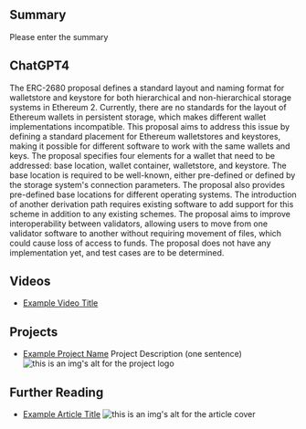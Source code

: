 ## Summary

Please enter the summary

## ChatGPT4

The ERC-2680 proposal defines a standard layout and naming format for walletstore and keystore for both hierarchical and non-hierarchical storage systems in Ethereum 2. Currently, there are no standards for the layout of Ethereum wallets in persistent storage, which makes different wallet implementations incompatible. This proposal aims to address this issue by defining a standard placement for Ethereum walletstores and keystores, making it possible for different software to work with the same wallets and keys. The proposal specifies four elements for a wallet that need to be addressed: base location, wallet container, walletstore, and keystore. The base location is required to be well-known, either pre-defined or defined by the storage system's connection parameters. The proposal also provides pre-defined base locations for different operating systems. The introduction of another derivation path requires existing software to add support for this scheme in addition to any existing schemes. The proposal aims to improve interoperability between validators, allowing users to move from one validator software to another without requiring movement of files, which could cause loss of access to funds. The proposal does not have any implementation yet, and test cases are to be determined.

## Videos

- [Example Video Title](https://www.youtube.com/watch?v=TDGq4aeevgY)

## Projects

- [Example Project Name](https://xxxx.xxx/xxxxx) Project Description (one sentence) ![this is an img's alt for the project logo](https://xxxx.xxx/project-logo.xxx)

## Further Reading

- [Example Article Title](https://xxxx.xxx/xxxxx) ![this is an img's alt for the article cover](https://xxxx.xxx/article-cover.xxx)
